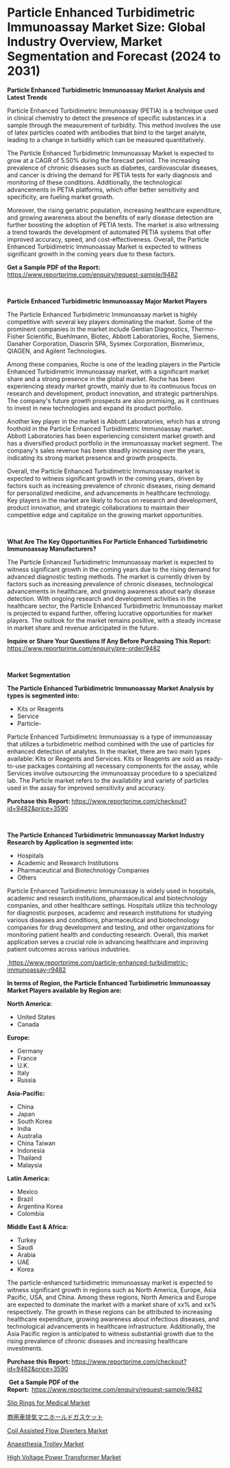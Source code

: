 <p><h1>Particle Enhanced Turbidimetric Immunoassay Market Size: Global Industry Overview, Market Segmentation and Forecast (2024 to 2031)</h1></p><p><strong>Particle Enhanced Turbidimetric Immunoassay Market Analysis and Latest Trends</strong></p>
<p><p>Particle Enhanced Turbidimetric Immunoassay (PETIA) is a technique used in clinical chemistry to detect the presence of specific substances in a sample through the measurement of turbidity. This method involves the use of latex particles coated with antibodies that bind to the target analyte, leading to a change in turbidity which can be measured quantitatively.</p><p>The Particle Enhanced Turbidimetric Immunoassay Market is expected to grow at a CAGR of 5.50% during the forecast period. The increasing prevalence of chronic diseases such as diabetes, cardiovascular diseases, and cancer is driving the demand for PETIA tests for early diagnosis and monitoring of these conditions. Additionally, the technological advancements in PETIA platforms, which offer better sensitivity and specificity, are fueling market growth.</p><p>Moreover, the rising geriatric population, increasing healthcare expenditure, and growing awareness about the benefits of early disease detection are further boosting the adoption of PETIA tests. The market is also witnessing a trend towards the development of automated PETIA systems that offer improved accuracy, speed, and cost-effectiveness. Overall, the Particle Enhanced Turbidimetric Immunoassay Market is expected to witness significant growth in the coming years due to these factors.</p></p>
<p><strong>Get a Sample PDF of the Report:&nbsp;</strong> <a href="https://www.reportprime.com/enquiry/request-sample/9482">https://www.reportprime.com/enquiry/request-sample/9482</a></p>
<p>&nbsp;</p>
<p><strong>Particle Enhanced Turbidimetric Immunoassay Major Market Players</strong></p>
<p><p>The Particle Enhanced Turbidimetric Immunoassay market is highly competitive with several key players dominating the market. Some of the prominent companies in the market include Gentian Diagnostics, Thermo-Fisher Scientific, Buehlmann, Biotec, Abbott Laboratories, Roche, Siemens, Danaher Corporation, Diasorin SPA, Sysmex Corporation, Biomerieux, QIAGEN, and Agilent Technologies.</p><p>Among these companies, Roche is one of the leading players in the Particle Enhanced Turbidimetric Immunoassay market, with a significant market share and a strong presence in the global market. Roche has been experiencing steady market growth, mainly due to its continuous focus on research and development, product innovation, and strategic partnerships. The company's future growth prospects are also promising, as it continues to invest in new technologies and expand its product portfolio.</p><p>Another key player in the market is Abbott Laboratories, which has a strong foothold in the Particle Enhanced Turbidimetric Immunoassay market. Abbott Laboratories has been experiencing consistent market growth and has a diversified product portfolio in the immunoassay market segment. The company's sales revenue has been steadily increasing over the years, indicating its strong market presence and growth prospects.</p><p>Overall, the Particle Enhanced Turbidimetric Immunoassay market is expected to witness significant growth in the coming years, driven by factors such as increasing prevalence of chronic diseases, rising demand for personalized medicine, and advancements in healthcare technology. Key players in the market are likely to focus on research and development, product innovation, and strategic collaborations to maintain their competitive edge and capitalize on the growing market opportunities.</p></p>
<p>&nbsp;</p>
<p><strong>What Are The Key Opportunities For Particle Enhanced Turbidimetric Immunoassay Manufacturers?</strong></p>
<p><p>The Particle Enhanced Turbidimetric Immunoassay market is expected to witness significant growth in the coming years due to the rising demand for advanced diagnostic testing methods. The market is currently driven by factors such as increasing prevalence of chronic diseases, technological advancements in healthcare, and growing awareness about early disease detection. With ongoing research and development activities in the healthcare sector, the Particle Enhanced Turbidimetric Immunoassay market is projected to expand further, offering lucrative opportunities for market players. The outlook for the market remains positive, with a steady increase in market share and revenue anticipated in the future.</p></p>
<p><strong>Inquire or Share Your Questions If Any Before Purchasing This Report:</strong> <a href="https://www.reportprime.com/enquiry/pre-order/9482">https://www.reportprime.com/enquiry/pre-order/9482</a></p>
<p>&nbsp;</p>
<p><strong>Market Segmentation</strong></p>
<p><strong>The Particle Enhanced Turbidimetric Immunoassay Market Analysis by types is segmented into:</strong></p>
<p><ul><li>Kits or Reagents</li><li>Service</li><li>Particle-</li></ul></p>
<p><p>Particle Enhanced Turbidimetric Immunoassay is a type of immunoassay that utilizes a turbidimetric method combined with the use of particles for enhanced detection of analytes. In the market, there are two main types available: Kits or Reagents and Services. Kits or Reagents are sold as ready-to-use packages containing all necessary components for the assay, while Services involve outsourcing the immunoassay procedure to a specialized lab. The Particle market refers to the availability and variety of particles used in the assay for improved sensitivity and accuracy.</p></p>
<p><strong>Purchase this Report:&nbsp;</strong><a href="https://www.reportprime.com/checkout?id=9482&price=3590">https://www.reportprime.com/checkout?id=9482&price=3590</a></p>
<p>&nbsp;</p>
<p><strong>The Particle Enhanced Turbidimetric Immunoassay Market Industry Research by Application is segmented into:</strong></p>
<p><ul><li>Hospitals</li><li>Academic and Research Institutions</li><li>Pharmaceutical and Biotechnology Companies</li><li>Others</li></ul></p>
<p><p>Particle Enhanced Turbidimetric Immunoassay is widely used in hospitals, academic and research institutions, pharmaceutical and biotechnology companies, and other healthcare settings. Hospitals utilize this technology for diagnostic purposes, academic and research institutions for studying various diseases and conditions, pharmaceutical and biotechnology companies for drug development and testing, and other organizations for monitoring patient health and conducting research. Overall, this market application serves a crucial role in advancing healthcare and improving patient outcomes across various industries.</p></p>
<p><a href="https://www.reportprime.com/particle-enhanced-turbidimetric-immunoassay-r9482">&nbsp;https://www.reportprime.com/particle-enhanced-turbidimetric-immunoassay-r9482</a></p>
<p><strong>In terms of Region, the Particle Enhanced Turbidimetric Immunoassay Market Players available by Region are:</strong></p>
<p>
    <p> <strong> North America: </strong>
        <ul>
            <li>United States</li>
            <li>Canada</li>
        </ul>
        </p> 
    <p> <strong> Europe: </strong>
        <ul>
            <li>Germany</li>
            <li>France</li>
            <li>U.K.</li>
            <li>Italy</li>
            <li>Russia</li>
        </ul>
        </p> 
    <p> <strong> Asia-Pacific: </strong>
        <ul>
            <li>China</li>
            <li>Japan</li>
            <li>South Korea</li>
            <li>India</li>
            <li>Australia</li>
            <li>China Taiwan</li>
            <li>Indonesia</li>
            <li>Thailand</li>
            <li>Malaysia</li>
        </ul>
        </p> 
    <p> <strong> Latin America: </strong>
        <ul>
            <li>Mexico</li>
            <li>Brazil</li>
            <li>Argentina Korea</li>
            <li>Colombia</li>
        </ul>
        </p> 
    <p> <strong> Middle East & Africa: </strong>
        <ul>
            <li>Turkey</li>
            <li>Saudi</li>
            <li>Arabia</li>
            <li>UAE</li>
            <li>Korea</li>
        </ul>
    </p>
    </p>
<p><p>The particle-enhanced turbidimetric immunoassay market is expected to witness significant growth in regions such as North America, Europe, Asia Pacific, USA, and China. Among these regions, North America and Europe are expected to dominate the market with a market share of xx% and xx% respectively. The growth in these regions can be attributed to increasing healthcare expenditure, growing awareness about infectious diseases, and technological advancements in healthcare infrastructure. Additionally, the Asia Pacific region is anticipated to witness substantial growth due to the rising prevalence of chronic diseases and increasing healthcare investments.</p></p>
<p><strong>Purchase this Report: </strong><a href="https://www.reportprime.com/checkout?id=9482&price=3590">https://www.reportprime.com/checkout?id=9482&price=3590</a></p>
<p>&nbsp;<strong>Get a Sample PDF of the Report:&nbsp;&nbsp;</strong><a href="https://www.reportprime.com/enquiry/request-sample/9482">https://www.reportprime.com/enquiry/request-sample/9482</a></p>
<p><strong></strong></p>
<p><p><a href="https://medium.com/@theomorar/global-slip-rings-for-medical-market-sector-2024-2031-market-metrics-and-market-strategic-8116edda4b4d">Slip Rings for Medical Market</a></p><p><a href="https://github.com/AhmadMann1950/Market-Research-Report-List-2/blob/main/114453985465.md">商用車排気マニホールドガスケット</a></p><p><a href="https://github.com/derrinmiltonellis35gcl/Market-Research-Report-List-4/blob/main/coil-assisted-flow-diverters-market.md">Coil Assisted Flow Diverters Market</a></p><p><a href="https://github.com/Chiragrp22/Market-Research-Report-List-6/blob/main/anaesthesia-trolley-market.md">Anaesthesia Trolley Market</a></p><p><a href="https://www.linkedin.com/pulse/high-voltage-power-transformer-market-size-growing-cagr-ersatzist-z4eoc?trackingId=QJQao4TOSueSgyxTsGGWVw%3D%3D">High Voltage Power Transformer Market</a></p></p>